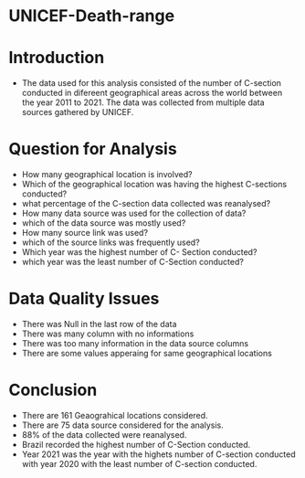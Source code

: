 # UNICEF-Death-range
# Introduction
* The data used for this analysis consisted of the number of C-section conducted in difereent geographical areas across the world between the year 2011 to 2021. The data was collected from multiple data sources gathered by UNICEF.
# Question for Analysis
* How many geographical location is involved?
* Which of the geographical location was having the highest C-sections conducted?
* what percentage of the C-section data collected was reanalysed?
* How many data source was used for the collection of data?
* which of the data source was mostly used?
* How many source link was used?
* which of the source links was frequently used?
* Which year was the highest number of C- Section conducted?
* which year was the least number of C-Section conducted?
# Data Quality Issues
* There was Null in the last row of the data
* There was many column with no informations
* There was too many information in the data source columns
* There are some values apperaing for same geographical locations
# Conclusion
* There are 161 Geaograhical locations considered.
* There are 75 data source considered for the analysis.
* 88% of the data collected were reanalysed.
* Brazil recorded the highest number of C-Section conducted.
* Year 2021 was the year with the highets number of C-section conducted with year 2020 with the least number of C-section conducted.
